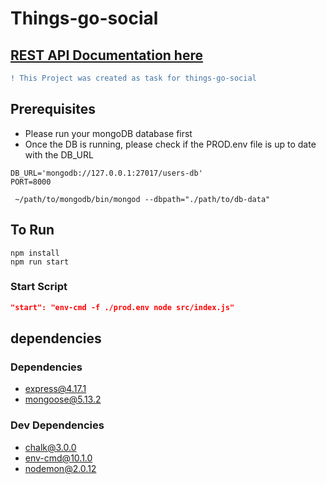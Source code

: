 # Things-go-social

## [REST API Documentation here](https://documenter.getpostman.com/view/16483753/Tzm9kaRk)

```diff
! This Project was created as task for things-go-social
```
## Prerequisites

- Please run your mongoDB database first
- Once the DB is running, please check if the PROD.env file is up to date with the DB_URL
```dotenv
DB_URL='mongodb://127.0.0.1:27017/users-db'
PORT=8000
```

```shell
 ~/path/to/mongodb/bin/mongod --dbpath="./path/to/db-data"
```

## To Run
```shell
npm install
npm run start
```

### Start Script
```json
"start": "env-cmd -f ./prod.env node src/index.js"
```

## dependencies

### Dependencies
- express@4.17.1
- mongoose@5.13.2

### Dev Dependencies
- chalk@3.0.0
- env-cmd@10.1.0
- nodemon@2.0.12